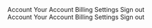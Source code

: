 <midwest-dropdown position="left">
	<midwest-button ghost slot="handle">Account</midwest-button>
	<midwest-item>
		<midwest-avatar name="William M. Riley" size="small" notooltip></midwest-avatar>
		Your Account
	</midwest-item>
	<midwest-item>Billing</midwest-item>
	<midwest-item>Settings</midwest-item>
	<midwest-item selectable="false" slot="footer">
		<midwest-button pill outline block size="tiny" padding="small">Sign out</midwest-button>
	</midwest-item>
</midwest-dropdown>

<br />

<midwest-dropdown position="right">
	<midwest-button ghost slot="handle">Account</midwest-button>
	<midwest-item>
		<midwest-avatar name="William M. Riley" size="small" notooltip></midwest-avatar>
		Your Account
	</midwest-item>
	<midwest-item>Billing</midwest-item>
	<midwest-item>Settings</midwest-item>
	<midwest-item selectable="false" slot="footer">
		<midwest-button pill outline block size="tiny" padding="small">Sign out</midwest-button>
	</midwest-item>
</midwest-dropdown>
